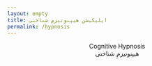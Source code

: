 ```yaml
---
layout: empty
title: اپلیکیشن هیپنوتیزمِ شناختی
permalink: /hypnosis
---
```


<section style="text-align:center">
<div style="direction:ltr">
Cognitive Hypnosis
</div>

<div style="direction:rtl">
هیپنوتیزمِ شناختی
</div>
</section>

